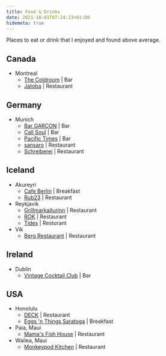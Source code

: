 ```yaml
---
title: Food & Drinks
date: 2021-10-01T07:24:23+01:00
hidemeta: true
---
```

Places to eat or drink that I enjoyed and found above average.

## Canada
- Montreal
  - [The Coldroom](https://www.thecoldroommtl.com/) | Bar
  - [Jatoba](https://www.jatobamontreal.com/) | Restaurant

## Germany
- Munich
  - [Bar GARÇON](https://bar-garcon.de/) | Bar
  - [Call Soul](https://callsoul-breakingbar.de/) | Bar
  - [Pacific Times](http://www.pacific-times.de/) | Bar
  - [sansaro](https://www.sushiya.de/) | Restaurant
  - [Schreiberei](https://schreiberei-muc.de/restaurant) | Restaurant

## Iceland
- Akureyri
  - [Cafe Berlin](https://berlinakureyri.is/) | Breakfast
  - [Rub23](https://www.rub23.is/en) | Restaurant
- Reykjavik
  - [Grillmarkaðurinn](https://grillmarkadurinn.is/en) | Restaurant
  - [ROK](https://www.rokrestaurant.is/) | Restaurant
  - [Tides](https://www.tidesrestaurant.is/) | Resturant
- Vík
  - [Berg Restaurant](https://www.stayinvik.is/menus) | Restaurant

## Ireland
- Dublin
  - [Vintage Cocktail Club](https://vintagecocktailclub.com/) | Bar

## USA
  - Honolulu
    - [DECK](https://www.deckwaikiki.com/) | Restaurant
    - [Eggs 'n Things Saratoga](https://eggsnthings.com/) | Breakfast
  - Paia, Maui
    - [Mama's Fish House](https://mamasfishhouse.com/) | Restaurant
  - Wailea, Maui
    - [Monkeypod Kitchen](https://monkeypodkitchen.com/) | Restaurant